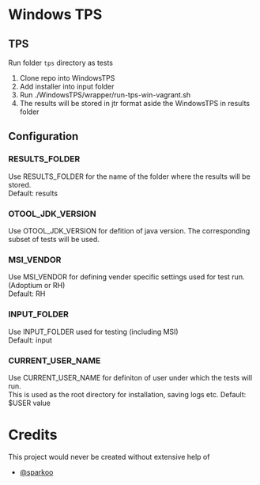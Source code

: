 # Windows TPS

## TPS
Run folder `tps` directory as tests

1. Clone repo into WindowsTPS
2. Add installer into input folder
3. Run ./WindowsTPS/wrapper/run-tps-win-vagrant.sh
4. The results will be stored in jtr format aside the WindowsTPS in results folder

## Configuration 

### RESULTS_FOLDER
Use RESULTS_FOLDER for the name of the folder where the results will be stored.  
Default: results

### OTOOL_JDK_VERSION
Use OTOOL_JDK_VERSION for defition of java version. The corresponding subset of tests will be used.

### MSI_VENDOR
Use MSI_VENDOR for defining vender specific settings used for test run. (Adoptium or RH)  
Default: RH

### INPUT_FOLDER
Use INPUT_FOLDER used for testing (including MSI)  
Default: input

### CURRENT_USER_NAME
Use CURRENT_USER_NAME for definiton of user under which the tests will run.  
This is used as the root directory for installation, saving logs etc.
Default: $USER value

# Credits
This project would never be created without extensive help of
* [@sparkoo](https://github.com/sparkoo)
